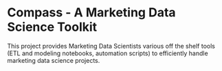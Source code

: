 # Compass - A Marketing Data Science Toolkit

This project provides Marketing Data Scientists various off the shelf
tools (ETL and modeling notebooks, automation scripts) to efficiently handle
marketing data science projects.
